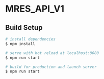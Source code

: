 # MRES_API_V1

## Build Setup

```bash
# install dependencies
$ npm install

# serve with hot reload at localhost:8080
$ npm run start

# build for production and launch server
$ npm run start

```

